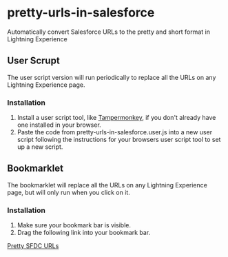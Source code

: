 # pretty-urls-in-salesforce
Automatically convert Salesforce URLs to the pretty and short format in Lightning Experience

## User Scrupt

The user script version will run periodically to replace all the URLs on any Lightning Experience page.

### Installation

1. Install a user script tool, like [Tampermonkey](https://tampermonkey.net), if you don't already have one installed in your browser.
2. Paste the code from pretty-urls-in-salesforce.user.js into a new user script following the instructions for your browsers user script tool to set up a new script.

## Bookmarklet

The bookmarklet will replace all the URLs on any Lightning Experience page, but will only run when you click on it.

### Installation

1. Make sure your bookmark bar is visible.
2. Drag the following link into your bookmark bar.

[Pretty SFDC URLs](javascript:void%20function(){var%20e=e||{getQueryParams:function(e){e=e.split(%22+%22).join(%22%20%22);for(var%20t,r={},i=/[%3F%26]%3F([^=]+)=([^%26]*)/g;t=i.exec(e);)r[decodeURIComponent(t[1])]=decodeURIComponent(t[2]);return%20r},decodeBase64:function(e){var%20t,r,i,o,n={},d=0,a=0,c=%22%22,s=String.fromCharCode,f=e.length,l=%22ABCDEFGHIJKLMNOPQRSTUVWXYZabcdefghijklmnopqrstuvwxyz0123456789+/%22;for(t=0;64%3Et;t++)n[l.charAt(t)]=t;for(i=0;f%3Ei;i++)for(r=n[e.charAt(i)],d=(d%3C%3C6)+r,a+=6;a%3E=8;)((o=d%3E%3E%3E(a-=8)%26255)||f-2%3Ei)%26%26(c+=s(o));return%20c},isValidId:function(e){return%20e%26%26(15==e.length%26%26/[a-zA-Z0-9]{15}/.test(e)||18==e.length%26%26/[a-zA-Z0-9]{18}/.test(e))},convertUrl:function(t){var%20r;if(~t.origin.indexOf(%22lightning%22)){var%20i=t.href.split(%22/%22),o=i.indexOf(%22r%22),n=i.indexOf(%22sObject%22),d=i.indexOf(%22alohaRedirect%22);if(o%3E0)r=i[o+1];else%20if(n%3E0)r=i[n+1];else%20if(d%3E0)r=i[d+1].split(%22%3F%22)[0];else%20try{var%20a=JSON.parse(e.decodeBase64(decodeURIComponent(t.hash.substr(1))));void%200!=a.attributes.feedElementId%26%26(r=a.attributes.feedElementId)}catch(c){return%22Unable%20to%20parse%20URL%22}}else{var%20s=e.getQueryParams(document.location.search);void%200!=s.id%3Fr=s.id:void%200!=s.fId%3Fr=s.fId:void%200!=s.scrumteamid%3Fr=s.scrumteamid:void%200!=s.g%3Fr=s.g:void%200!=s.u%26%26(r=s.u)}if(!e.isValidId(r))return%22No%20valid%20object%20ID%20found%22;var%20f=t.origin.replace(%22.lightning.force.com%22,%22.my.salesforce.com%22);return%20f+%22/%22+r}},t=e.convertUrl(window.location);window.prompt(%22Entity%20URL%22,t)}();)

